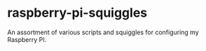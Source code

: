 # raspberry-pi-squiggles
An assortment of various scripts and squiggles for configuring my Raspberry PI.

